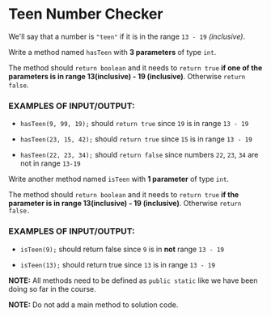 # Teen Number Checker

We'll say that a number is `"teen"` if it is in the range `13 - 19` *(inclusive)*.

Write a method named `hasTeen` with **3 parameters** of type `int`.

The method should `return boolean` and it needs to `return true` **if one of the parameters is in range 13(inclusive) - 19 (inclusive)**. Otherwise `return false`.


### EXAMPLES OF INPUT/OUTPUT:

* `hasTeen(9, 99, 19);`  should `return true` since `19` is in range `13 - 19`

* `hasTeen(23, 15, 42);`  should `return true` since `15` is in range `13 - 19`

* `hasTeen(22, 23, 34);`  should `return false` since numbers `22`, `23`, `34` are not in range `13-19`

Write another method named `isTeen` with **1 parameter** of type `int`.

The method should `return boolean` and it needs to `return true` **if the parameter is in range 13(inclusive) - 19 (inclusive)**. Otherwise `return false.`

### EXAMPLES OF INPUT/OUTPUT:

* `isTeen(9);` should return false since `9` is in **not** range `13 - 19`

* `isTeen(13);`  should return true since `13` is in range `13 - 19`

**NOTE:** All methods need to be defined as `public static` like we have been doing so far in the course.

**NOTE:** Do not add a  main method to solution code.
